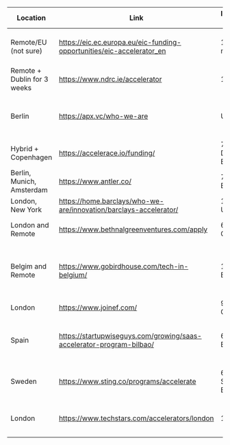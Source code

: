 
| Location                    | Link                                                                  | Investment size        | Grant/Investment Split                                         | Note                                                |
| --------------------------- | --------------------------------------------------------------------- | ---------------------- | -------------------------------------------------------------- | --------------------------------------------------- |
| Remote/EU (not sure)        | https://eic.ec.europa.eu/eic-funding-opportunities/eic-accelerator_en | 12.5 EUR million       | up to 2.5 EUR million as grant and up to 10 EUR million equity |                                                     |
| Remote + Dublin for 3 weeks | https://www.ndrc.ie/accelerator                                       | 130k EUR               | Unknown                                                        | we must be incorporate in Ireland                   |
| Berlin                      | https://apx.vc/who-we-are                                             | Unknown                | Unknown                                                        | Call themselves: "The earliest-stage VC"            |
| Hybrid + Copenhagen         | https://accelerace.io/funding/                                        | 750 000 DKK (100k EUR) | convertible loan 100%                                          | 7-week investment program                           |
| Berlin, Munich, Amsterdam   | https://www.antler.co/                                                | 75 000 EUR             | 10% equity                                                     |                                                     |
| London, New York            | https://home.barclays/who-we-are/innovation/barclays-accelerator/     | 120 000 USD            | Unkown                                                         |                                                     |
| London and Remote           | https://www.bethnalgreenventures.com/apply                            | 60 000 GBP             | Unkown                                                         | Must incorporate in the UK                          |
| Belgim and Remote           | https://www.gobirdhouse.com/tech-in-belgium/                          | 100 000 EUR            | Unkown                                                         | Probably they will want a higher focus on BE market |
| London                      | https://www.joinef.com/                                               | 90 000 GBP             | 8% equity                                                      |                                                     |
| Spain                       | https://startupwiseguys.com/growing/saas-accelerator-program-bilbao/  | 65 000 EUR             | Unkown                                                         | can get 100k EUR more if we incorporate in Bilbao   |
| Sweden                      | https://www.sting.co/programs/accelerate                              | 600 000 SEK (56k EUR)  | Unkown                                                         | Must incorporate as a Swedish AB                    |
| London                      | https://www.techstars.com/accelerators/london                         | 120k USD               | 20k USD for 6% equity / 100k USD for convertible loa           |                                                     |
